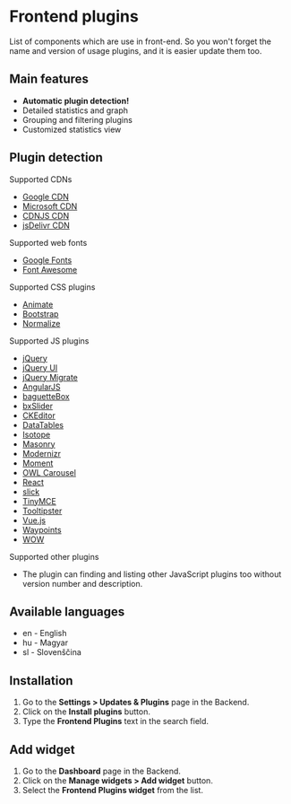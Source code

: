 # Frontend plugins
List of components which are use in front-end. So you won't forget the name and version of usage plugins, and it is easier update them too.

## Main features
* __Automatic plugin detection!__
* Detailed statistics and graph
* Grouping and filtering plugins
* Customized statistics view

## Plugin detection
Supported CDNs
* [Google CDN](https://developers.google.com/speed/libraries)
* [Microsoft CDN](https://www.asp.net)
* [CDNJS CDN](https://cdnjs.com)
* [jsDelivr CDN](https://www.jsdelivr.com)

Supported web fonts
* [Google Fonts](https://www.google.com/fonts)
* [Font Awesome](https://fontawesome.com/icons)

Supported CSS plugins
* [Animate](https://daneden.github.io/animate.css)
* [Bootstrap](https://getbootstrap.com)
* [Normalize](https://necolas.github.io/normalize.css)

Supported JS plugins
* [jQuery](https://jquery.com)
* [jQuery UI](https://jqueryui.com)
* [jQuery Migrate](https://github.com/jquery/jquery-migrate)
* [AngularJS](https://angularjs.org)
* [baguetteBox](https://feimosi.github.io/baguetteBox.js)
* [bxSlider](https://bxslider.com)
* [CKEditor](https://ckeditor.com)
* [DataTables](https://datatables.net)
* [Isotope](http://isotope.metafizzy.co)
* [Masonry](https://masonry.desandro.com)
* [Modernizr](https://modernizr.com)
* [Moment](https://momentjs.com)
* [OWL Carousel](http://www.owlgraphic.com/owlcarousel)
* [React](https://reactjs.org)
* [slick](https://github.com/kenwheeler/slick)
* [TinyMCE](https://www.tiny.cloud)
* [Tooltipster](https://www.heteroclito.fr/modules/tooltipster)
* [Vue.js](https://vuejs.org)
* [Waypoints](http://imakewebthings.com/waypoints)
* [WOW](https://www.delac.io/wow)

Supported other plugins
* The plugin can finding and listing other JavaScript plugins too without version number and description.

## Available languages
* en - English
* hu - Magyar
* sl - Slovenščina

## Installation
1. Go to the __Settings > Updates & Plugins__ page in the Backend.
1. Click on the __Install plugins__ button.
1. Type the __Frontend Plugins__ text in the search field.

## Add widget
1. Go to the __Dashboard__ page in the Backend.
1. Click on the __Manage widgets > Add widget__ button.
1. Select the __Frontend Plugins widget__ from the list.
